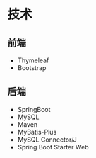 # 技术

## 前端

- Thymeleaf
- Bootstrap

## 后端

- SpringBoot
- MySQL
- Maven
- MyBatis-Plus
- MySQL Connector/J
- Spring Boot Starter Web
